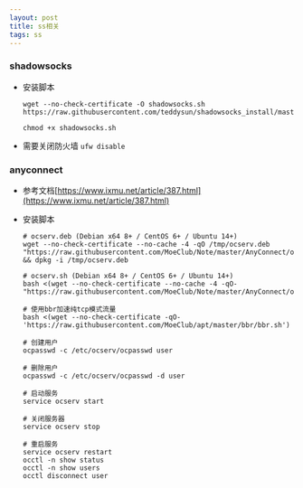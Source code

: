 ```yaml
---
layout: post
title: ss相关
tags: ss
---
```




### shadowsocks

* 安装脚本
    ```shell
    wget --no-check-certificate -O shadowsocks.sh https://raw.githubusercontent.com/teddysun/shadowsocks_install/master/shadowsocks.sh

    chmod +x shadowsocks.sh
    ```
* 需要关闭防火墙 `ufw disable`

### anyconnect 

* 参考文档[https://www.ixmu.net/article/387.html](https://www.ixmu.net/article/387.html)

* 安装脚本
    ```shell
    # ocserv.deb (Debian x64 8+ / CentOS 6+ / Ubuntu 14+)
    wget --no-check-certificate --no-cache -4 -qO /tmp/ocserv.deb "https://raw.githubusercontent.com/MoeClub/Note/master/AnyConnect/ocserv.deb" && dpkg -i /tmp/ocserv.deb

    # ocserv.sh (Debian x64 8+ / CentOS 6+ / Ubuntu 14+)
    bash <(wget --no-check-certificate --no-cache -4 -qO- "https://raw.githubusercontent.com/MoeClub/Note/master/AnyConnect/ocserv.sh")

    # 使用bbr加速纯tcp模式流量
    bash <(wget --no-check-certificate -qO- 'https://raw.githubusercontent.com/MoeClub/apt/master/bbr/bbr.sh')

    # 创建用户
    ocpasswd -c /etc/ocserv/ocpasswd user

    # 删除用户
    ocpasswd -c /etc/ocserv/ocpasswd -d user

    # 启动服务
    service ocserv start

    # 关闭服务器
    service ocserv stop

    # 重启服务
    service ocserv restart
    occtl -n show status
    occtl -n show users
    occtl disconnect user
    ```